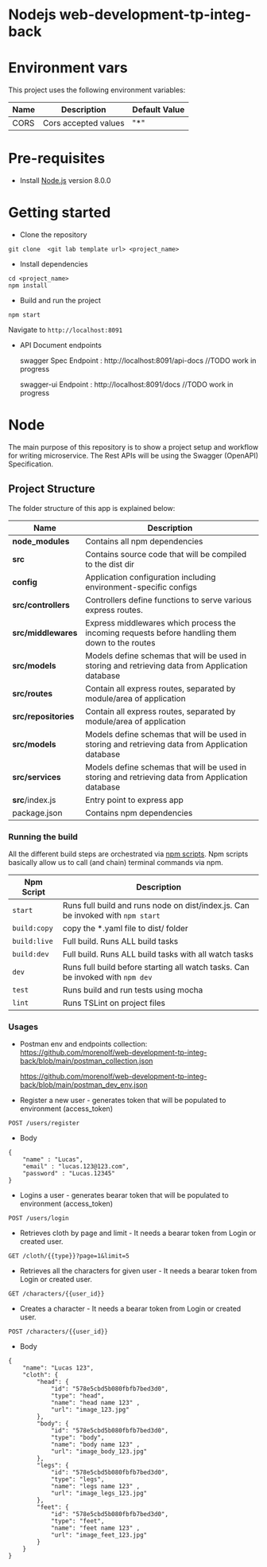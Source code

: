 # Nodejs web-development-tp-integ-back

# Environment vars
This project uses the following environment variables:

| Name                          | Description                         | Default Value                                  |
| ----------------------------- | ------------------------------------| -----------------------------------------------|
|CORS           | Cors accepted values            | "*"      |


# Pre-requisites
- Install [Node.js](https://nodejs.org/en/) version 8.0.0

# Getting started
- Clone the repository
```
git clone  <git lab template url> <project_name>
```
- Install dependencies
```
cd <project_name>
npm install
```
- Build and run the project
```
npm start
```
  Navigate to `http://localhost:8091`

- API Document endpoints

  swagger Spec Endpoint : http://localhost:8091/api-docs //TODO work in progress

  swagger-ui  Endpoint : http://localhost:8091/docs //TODO work in progress


# Node 
The main purpose of this repository is to show a project setup and workflow for writing microservice. The Rest APIs will be using the Swagger (OpenAPI) Specification.


## Project Structure
The folder structure of this app is explained below:

| Name | Description |
| ------------------------ | --------------------------------------------------------------------------------------------- |
| **node_modules**         | Contains all  npm dependencies                                                            |
| **src**                  | Contains  source code that will be compiled to the dist dir                               |
| **config**               | Application configuration including environment-specific configs 
| **src/controllers**      | Controllers define functions to serve various express routes. 
| **src/middlewares**      | Express middlewares which process the incoming requests before handling them down to the routes
| **src/models**           | Models define schemas that will be used in storing and retrieving data from Application database  |
| **src/routes**           | Contain all express routes, separated by module/area of application                       
| **src/repositories**     | Contain all express routes, separated by module/area of application                       
| **src/models**           | Models define schemas that will be used in storing and retrieving data from Application database  |
| **src/services**         | Models define schemas that will be used in storing and retrieving data from Application database  |
| **src**/index.js         | Entry point to express app                                                               |
| package.json             | Contains npm dependencies   | 

### Running the build
All the different build steps are orchestrated via [npm scripts](https://docs.npmjs.com/misc/scripts).
Npm scripts basically allow us to call (and chain) terminal commands via npm.

| Npm Script | Description |
| ------------------------- | ------------------------------------------------------------------------------------------------- |
| `start`                   | Runs full build and runs node on dist/index.js. Can be invoked with `npm start`                  |
| `build:copy`                   | copy the *.yaml file to dist/ folder      |
| `build:live`                   | Full build. Runs ALL build tasks       |
| `build:dev`                   | Full build. Runs ALL build tasks with all watch tasks        |
| `dev`                   | Runs full build before starting all watch tasks. Can be invoked with `npm dev`                                         |
| `test`                    | Runs build and run tests using mocha        |
| `lint`                    | Runs TSLint on project files       |


### Usages

- Postman env and endpoints collection: 
    https://github.com/morenolf/web-development-tp-integ-back/blob/main/postman_collection.json

    https://github.com/morenolf/web-development-tp-integ-back/blob/main/postman_dev_env.json


- Register a new user - generates token that will be populated to environment (access_token)
```
POST /users/register
```
- Body
```
{
    "name" : "Lucas",
    "email" : "lucas.123@123.com",
    "password" : "Lucas.12345"
}
```

- Logins a user - generates bearar token that will be populated to environment (access_token)
```
POST /users/login
```

- Retrieves cloth by page and limit - It needs a bearar token from Login or created user.
```
GET /cloth/{{type}}?page=1&limit=5
```

- Retrieves all the characters for given user - It needs a bearar token from Login or created user.
```
GET /characters/{{user_id}}
```

- Creates a character - It needs a bearar token from Login or created user.
```
POST /characters/{{user_id}}
```
- Body
```
{
    "name": "Lucas 123",
    "cloth": {
        "head": {
            "id": "578e5cbd5b080fbfb7bed3d0",
            "type": "head",            
            "name": "head name 123" , 
            "url": "image_123.jpg"
        },
        "body": {
            "id": "578e5cbd5b080fbfb7bed3d0",
            "type": "body",
            "name": "body name 123" , 
            "url": "image_body_123.jpg"
        },
        "legs": {
            "id": "578e5cbd5b080fbfb7bed3d0",
            "type": "legs",
            "name": "legs name 123" , 
            "url": "image_legs_123.jpg"
        },
        "feet": {
            "id": "578e5cbd5b080fbfb7bed3d0",
            "type": "feet",
            "name": "feet name 123" , 
            "url": "image_feet_123.jpg"
        }
    }
}
```

